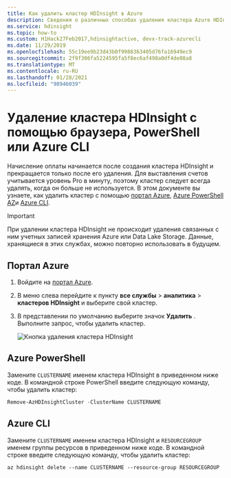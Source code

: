 ```yaml
---
title: Как удалить кластер HDInsight в Azure
description: Сведения о различных способах удаления кластера Azure HDInsight
ms.service: hdinsight
ms.topic: how-to
ms.custom: H1Hack27Feb2017,hdinsightactive, devx-track-azurecli
ms.date: 11/29/2019
ms.openlocfilehash: 55c19ee9b23d43b0f9988363405d76fa16949ec9
ms.sourcegitcommit: 2f9f306fa5224595fa5f8ec6af498a0df4de08a8
ms.translationtype: MT
ms.contentlocale: ru-RU
ms.lasthandoff: 01/28/2021
ms.locfileid: "98946039"
---
```

# <a name="delete-an-hdinsight-cluster-using-your-browser-powershell-or-the-azure-cli"></a>Удаление кластера HDInsight с помощью браузера, PowerShell или Azure CLI

Начисление оплаты начинается после создания кластера HDInsight и прекращается только после его удаления. Для выставления счетов учитывается уровень Pro в минуту, поэтому кластер следует всегда удалять, когда он больше не используется. В этом документе вы узнаете, как удалить кластер с помощью [портал Azure](https://portal.azure.com), [Azure PowerShell AZ](/powershell/azure/)и [Azure CLI](/cli/azure/).

> [!IMPORTANT]  
> При удалении кластера HDInsight не происходит удаления связанных с ним учетных записей хранения Azure или Data Lake Storage. Данные, хранящиеся в этих службах, можно повторно использовать в будущем.

## <a name="azure-portal"></a>Портал Azure

1. Войдите на [портал Azure](https://portal.azure.com).

2. В меню слева перейдите к пункту **все службы**  >  **аналитика**  >  **кластеров HDInsight** и выберите свой кластер.

3. В представлении по умолчанию выберите значок **Удалить** . Выполните запрос, чтобы удалить кластер.

    ![Кнопка удаления кластера HDInsight](./media/hdinsight-delete-cluster/hdinsight-delete-cluster.png)

## <a name="azure-powershell"></a>Azure PowerShell

Замените `CLUSTERNAME` именем кластера HDInsight в приведенном ниже коде. В командной строке PowerShell введите следующую команду, чтобы удалить кластер:

```powershell
Remove-AzHDInsightCluster -ClusterName CLUSTERNAME
```

## <a name="azure-cli"></a>Azure CLI

Замените `CLUSTERNAME` именем кластера HDInsight и `RESOURCEGROUP` именем группы ресурсов в приведенном ниже коде.  В командной строке введите следующую команду, чтобы удалить кластер:

```azurecli
az hdinsight delete --name CLUSTERNAME --resource-group RESOURCEGROUP
```
